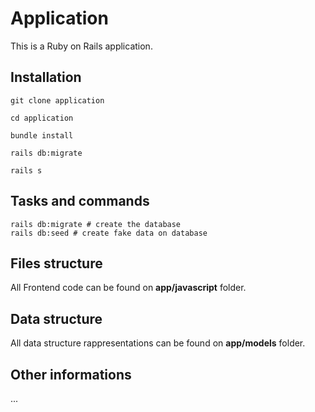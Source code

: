# Application

This is a Ruby on Rails application.

## Installation

```shell
git clone application

cd application

bundle install

rails db:migrate

rails s
```

## Tasks and commands

```shell
rails db:migrate # create the database
rails db:seed # create fake data on database
```

## Files structure

All Frontend code can be found on **app/javascript** folder.

## Data structure

All data structure rappresentations can be found on **app/models** folder.

## Other informations

...
